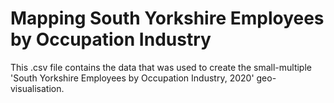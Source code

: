 # Mapping South Yorkshire Employees by Occupation Industry
This .csv file contains the data that was used to create the small-multiple 'South Yorkshire Employees by Occupation Industry, 2020' geo-visualisation.
